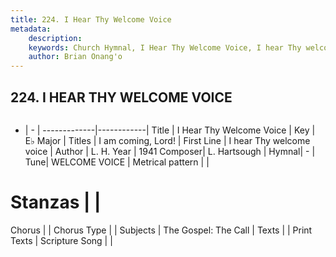 ```yaml
---
title: 224. I Hear Thy Welcome Voice
metadata:
    description: 
    keywords: Church Hymnal, I Hear Thy Welcome Voice, I hear Thy welcome voice, I am coming, Lord!
    author: Brian Onang'o
---
```



## 224. I HEAR THY WELCOME VOICE

```txt

```

- |   -  |
-------------|------------|
Title | I Hear Thy Welcome Voice |
Key | E♭ Major |
Titles | I am coming, Lord! |
First Line | I hear Thy welcome voice |
Author | L. H.
Year | 1941
Composer| L. Hartsough |
Hymnal|  - |
Tune| WELCOME VOICE |
Metrical pattern | |
# Stanzas |  |
Chorus |  |
Chorus Type |  |
Subjects | The Gospel: The Call |
Texts |  |
Print Texts | 
Scripture Song |  |
  
